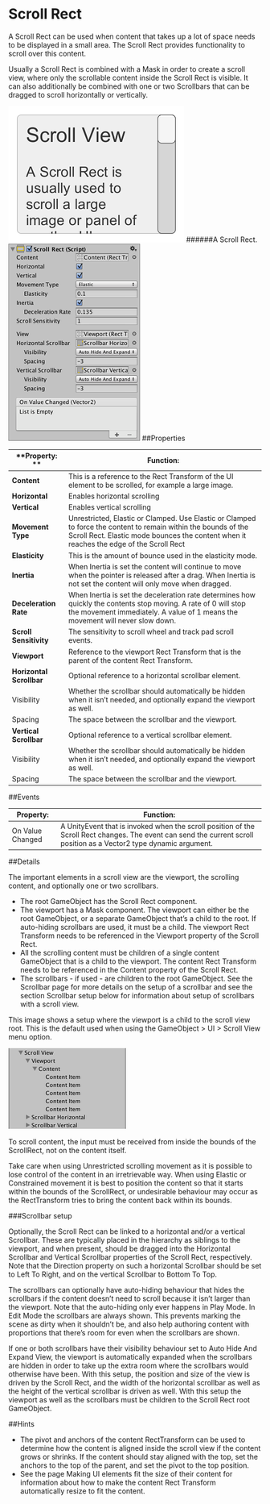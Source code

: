 # Scroll Rect

A Scroll Rect can be used when content that takes up a lot of space needs to be displayed in a small area. The Scroll Rect provides functionality to scroll over this content.

Usually a Scroll Rect is combined with a Mask in order to create a scroll view, where only the scrollable content inside the Scroll Rect is visible. It can also additionally be combined with one or two Scrollbars that can be dragged to scroll horizontally or vertically.

![](Main/UI_ScrollRectExample.png)
######A Scroll Rect.
![](Main/UI_ScrollRectInspector.png)
##Properties

| **Property:	** | **Function:** |
| -- | -- |
| **Content**	 | This is a reference to the Rect Transform of the UI element to be scrolled, for example a large image. |
| **Horizontal**	 | Enables horizontal scrolling |
| **Vertical**	 | Enables vertical scrolling |
| **Movement Type**	 | Unrestricted, Elastic or Clamped. Use Elastic or Clamped to force the content to remain within the bounds of the Scroll Rect. Elastic mode bounces the content when it reaches the edge of the Scroll Rect |
|         **Elasticity**	 | This is the amount of bounce used in the elasticity mode. |
| **Inertia**	 | When Inertia is set the content will continue to move when the pointer is released after a drag. When Inertia is not set the content will only move when dragged. |
|         **Deceleration Rate**	 | When Inertia is set the deceleration rate determines how quickly the contents stop moving. A rate of 0 will stop the movement immediately. A value of 1 means the movement will never slow down. |
| **Scroll Sensitivity**	 | The sensitivity to scroll wheel and track pad scroll events. |
| **Viewport**	 | Reference to the viewport Rect Transform that is the parent of the content Rect Transform. |
| **Horizontal Scrollbar**	 | Optional reference to a horizontal scrollbar element. |
|         Visibility	 | Whether the scrollbar should automatically be hidden when it isn’t needed, and optionally expand the viewport as well. |
|         Spacing	 | The space between the scrollbar and the viewport. |
| **Vertical Scrollbar**	 | Optional reference to a vertical scrollbar element. |
|         Visibility	 | Whether the scrollbar should automatically be hidden when it isn’t needed, and optionally expand the viewport as well. |
|         Spacing	 | The space between the scrollbar and the viewport. |
##Events

| **Property**:	 | **Function**: |
| -- | -- |
| On Value Changed	 | A UnityEvent that is invoked when the scroll position of the Scroll Rect changes. The event can send the current scroll position as a Vector2 type dynamic argument. |
##Details

The important elements in a scroll view are the viewport, the scrolling content, and optionally one or two scrollbars.

* The root GameObject has the Scroll Rect component.
* The viewport has a Mask component. The viewport can either be the root GameObject, or a separate GameObject that’s a child to the root. If auto-hiding scrollbars are used, it must be a child. The viewport Rect Transform needs to be referenced in the Viewport property of the Scroll Rect.
* All the scrolling content must be children of a single content GameObject that is a child to the viewport. The content Rect Transform needs to be referenced in the Content property of the Scroll Rect.
* The scrollbars - if used - are children to the root GameObject. See the Scrollbar page for more details on the setup of a scrollbar and see the section Scrollbar setup below for information about setup of scrollbars with a scroll view.

This image shows a setup where the viewport is a child to the scroll view root. This is the default used when using the GameObject > UI > Scroll View menu option.

![](Main/UI_ScrollRectHierarchy.png)

To scroll content, the input must be received from inside the bounds of the ScrollRect, not on the content itself.

Take care when using Unrestricted scrolling movement as it is possible to lose control of the content in an irretrievable way. When using Elastic or Constrained movement it is best to position the content so that it starts within the bounds of the ScrollRect, or undesirable behaviour may occur as the RectTransform tries to bring the content back within its bounds.

###Scrollbar setup

Optionally, the Scroll Rect can be linked to a horizontal and/or a vertical Scrollbar. These are typically placed in the hierarchy as siblings to the viewport, and when present, should be dragged into the Horizontal Scrollbar and Vertical Scrollbar properties of the Scroll Rect, respectively. Note that the Direction property on such a horizontal Scrollbar should be set to Left To Right, and on the vertical Scrollbar to Bottom To Top.

The scrollbars can optionally have auto-hiding behaviour that hides the scrollbars if the content doesn’t need to scroll because it isn’t larger than the viewport. Note that the auto-hiding only ever happens in Play Mode. In Edit Mode the scrollbars are always shown. This prevents marking the scene as dirty when it shouldn’t be, and also help authoring content with proportions that there’s room for even when the scrollbars are shown.

If one or both scrollbars have their visibility behaviour set to Auto Hide And Expand View, the viewport is automatically expanded when the scrollbars are hidden in order to take up the extra room where the scrollbars would otherwise have been. With this setup, the position and size of the view is driven by the Scroll Rect, and the width of the horizontal scrollbar as well as the height of the vertical scrollbar is driven as well. With this setup the viewport as well as the scrollbars must be children to the Scroll Rect root GameObject.

##Hints

* The pivot and anchors of the content RectTransform can be used to determine how the content is aligned inside the scroll view if the content grows or shrinks. If the content should stay aligned with the top, set the anchors to the top of the parent, and set the pivot to the top position.
* See the page Making UI elements fit the size of their content for information about how to make the content Rect Transform automatically resize to fit the content.